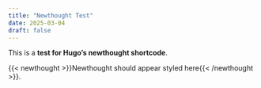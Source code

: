 ```yaml
---
title: "Newthought Test"
date: 2025-03-04
draft: false
---
```


This is a **test for Hugo’s newthought shortcode**.

{{< newthought >}}Newthought should appear styled here{{< /newthought >}}.
